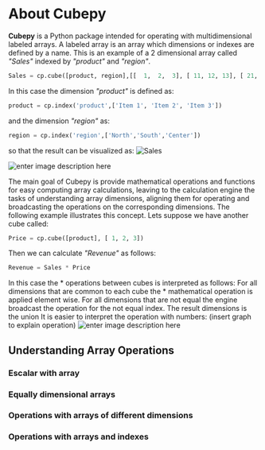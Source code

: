 # About Cubepy

**Cubepy** is a Python package intended for operating with multidimensional labeled arrays. A labeled array is an array which dimensions or indexes are defined by a name.
This is an example of a 2 dimensional array called *"Sales"* indexed by *"product"* and *"region"*.

```python
Sales = cp.cube([product, region],[[  1,  2,  3], [ 11, 12, 13], [ 21, 22, 23]])
```
In this case the dimension *"product"* is defined as:
```python
product = cp.index('product',['Item 1', 'Item 2', 'Item 3'])
```
and the dimension *"region"* as:
```python
region = cp.index('region',['North','South','Center'])
```
so that the result can be visualized as:
![Sales](https://drive.google.com/file/d/1liAA60Qs972OTNxOFWQohm3muZCr6oVm/view?usp=sharing)

![enter image description here](https://drive.google.com/file/d/1liAA60Qs972OTNxOFWQohm3muZCr6oVm)

The main goal of Cubepy is provide mathematical operations and functions for easy computing array calculations, leaving to the calculation engine the tasks of understanding array dimensions, aligning them for operating and broadcasting the operations on the corresponding dimensions. The following example illustrates this concept.
Lets suppose we have another cube called:

```python
Price = cp.cube([product], [ 1, 2, 3])
```

Then we can calculate *"Revenue"* as follows:

```python
Revenue = Sales * Price
```
In this case the * operations between cubes is interpreted as follows:
For all dimensions that are common to each cube the * mathematical operation is applied element wise. For all dimensions that are not equal the engine broadcast the operation for the not equal index. The result dimensions is the union 
It is easier to interpret the operation with numbers:
(insert graph to explain operation)
![enter image description here](https://drive.google.com/file/d/17D-2mvTpjc4hnDPj1_M_q6OSFHzaIm4r/view?usp=sharing)
## Understanding Array Operations
### Escalar with array
### Equally dimensional arrays
### Operations with arrays of different dimensions
### Operations with arrays and indexes
<!--stackedit_data:
eyJoaXN0b3J5IjpbMTY2MjU4MjI5MSwtMTYzNjcyNzcyNCwtMz
Y5Mzg3MTEyLC0xMDc0NjM0NTc2LDEyNTc1NjU5MjksMTQyMTY2
OTgyMywxMTE5NjEzNzM3LDE0MzIwMzk2NDIsLTIzMjM0NjAzNi
wxODcyODY4NzMxLDE0Njg2NjA2NzksNjcwNzY1Mjg2LC0xNDA4
NjgzOTYxLDI4MTc2NTQ0NiwtNzY1MDY3NTQ1LDkyNTgwOTU4Ny
wxODg4ODM2NDEyLC0xNjg4NjUxNjgwLC02NTgwNTMwMDAsMTM5
MjkzMzg4NF19
-->